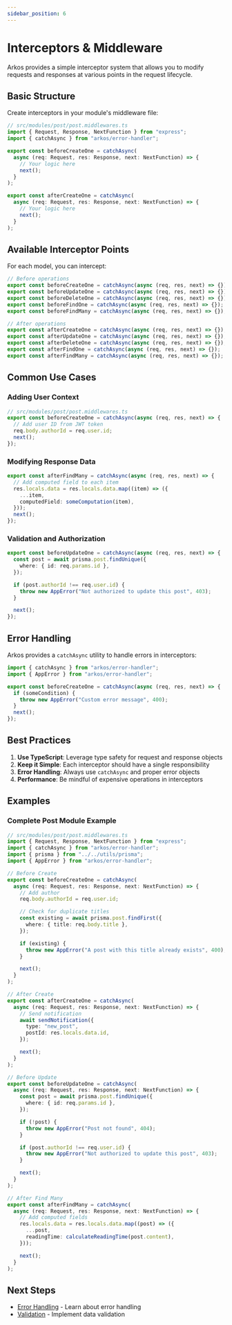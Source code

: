 ```yaml
---
sidebar_position: 6
---
```


# Interceptors & Middleware

Arkos provides a simple interceptor system that allows you to modify requests and responses at various points in the request lifecycle.

## Basic Structure

Create interceptors in your module's middleware file:

```typescript
// src/modules/post/post.middlewares.ts
import { Request, Response, NextFunction } from "express";
import { catchAsync } from "arkos/error-handler";

export const beforeCreateOne = catchAsync(
  async (req: Request, res: Response, next: NextFunction) => {
    // Your logic here
    next();
  }
);

export const afterCreateOne = catchAsync(
  async (req: Request, res: Response, next: NextFunction) => {
    // Your logic here
    next();
  }
);
```

## Available Interceptor Points

For each model, you can intercept:

```typescript
// Before operations
export const beforeCreateOne = catchAsync(async (req, res, next) => {});
export const beforeUpdateOne = catchAsync(async (req, res, next) => {});
export const beforeDeleteOne = catchAsync(async (req, res, next) => {});
export const beforeFindOne = catchAsync(async (req, res, next) => {});
export const beforeFindMany = catchAsync(async (req, res, next) => {});

// After operations
export const afterCreateOne = catchAsync(async (req, res, next) => {});
export const afterUpdateOne = catchAsync(async (req, res, next) => {});
export const afterDeleteOne = catchAsync(async (req, res, next) => {});
export const afterFindOne = catchAsync(async (req, res, next) => {});
export const afterFindMany = catchAsync(async (req, res, next) => {});
```

## Common Use Cases

### Adding User Context

```typescript
// src/modules/post/post.middlewares.ts
export const beforeCreateOne = catchAsync(async (req, res, next) => {
  // Add user ID from JWT token
  req.body.authorId = req.user.id;
  next();
});
```

### Modifying Response Data

```typescript
export const afterFindMany = catchAsync(async (req, res, next) => {
  // Add computed field to each item
  res.locals.data = res.locals.data.map((item) => ({
    ...item,
    computedField: someComputation(item),
  }));
  next();
});
```

### Validation and Authorization

```typescript
export const beforeUpdateOne = catchAsync(async (req, res, next) => {
  const post = await prisma.post.findUnique({
    where: { id: req.params.id },
  });

  if (post.authorId !== req.user.id) {
    throw new AppError("Not authorized to update this post", 403);
  }

  next();
});
```

## Error Handling

Arkos provides a `catchAsync` utility to handle errors in interceptors:

```typescript
import { catchAsync } from "arkos/error-handler";
import { AppError } from "arkos/error-handler";

export const beforeCreateOne = catchAsync(async (req, res, next) => {
  if (someCondition) {
    throw new AppError("Custom error message", 400);
  }
  next();
});
```

## Best Practices

1. **Use TypeScript**: Leverage type safety for request and response objects
2. **Keep it Simple**: Each interceptor should have a single responsibility
3. **Error Handling**: Always use `catchAsync` and proper error objects
4. **Performance**: Be mindful of expensive operations in interceptors

## Examples

### Complete Post Module Example

```typescript
// src/modules/post/post.middlewares.ts
import { Request, Response, NextFunction } from "express";
import { catchAsync } from "arkos/error-handler";
import { prisma } from "../../utils/prisma";
import { AppError } from "arkos/error-handler";

// Before Create
export const beforeCreateOne = catchAsync(
  async (req: Request, res: Response, next: NextFunction) => {
    // Add author
    req.body.authorId = req.user.id;

    // Check for duplicate titles
    const existing = await prisma.post.findFirst({
      where: { title: req.body.title },
    });

    if (existing) {
      throw new AppError("A post with this title already exists", 400);
    }

    next();
  }
);

// After Create
export const afterCreateOne = catchAsync(
  async (req: Request, res: Response, next: NextFunction) => {
    // Send notification
    await sendNotification({
      type: "new_post",
      postId: res.locals.data.id,
    });

    next();
  }
);

// Before Update
export const beforeUpdateOne = catchAsync(
  async (req: Request, res: Response, next: NextFunction) => {
    const post = await prisma.post.findUnique({
      where: { id: req.params.id },
    });

    if (!post) {
      throw new AppError("Post not found", 404);
    }

    if (post.authorId !== req.user.id) {
      throw new AppError("Not authorized to update this post", 403);
    }

    next();
  }
);

// After Find Many
export const afterFindMany = catchAsync(
  async (req: Request, res: Response, next: NextFunction) => {
    // Add computed fields
    res.locals.data = res.locals.data.map((post) => ({
      ...post,
      readingTime: calculateReadingTime(post.content),
    }));

    next();
  }
);
```

## Next Steps

- [Error Handling](./error-handling) - Learn about error handling
- [Validation](./validation) - Implement data validation
